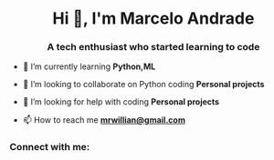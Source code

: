 <h1 align="center">Hi 👋, I'm Marcelo Andrade</h1>
<h3 align="center">A tech enthusiast who started learning to code</h3>

- 🌱 I’m currently learning **Python,ML**

- 👯 I’m looking to collaborate on Python coding **Personal projects**

- 🤝 I’m looking for help with coding **Personal projects**

- 📫 How to reach me **mrwillian@gmail.com**

<h3 align="left">Connect with me:</h3>
<p align="left">
</p>
